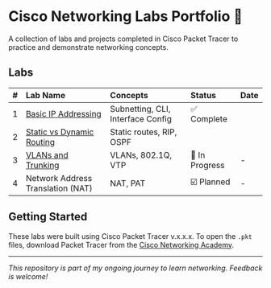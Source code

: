 # Cisco Networking Labs Portfolio 📡

A collection of labs and projects completed in Cisco Packet Tracer to practice and demonstrate networking concepts.

## Labs

| # | Lab Name | Concepts | Status | Date |
| :--- | :--- | :--- | :--- | :--- |
| 1 | [Basic IP Addressing](/01-basic-ip-addressing/README.md) | Subnetting, CLI, Interface Config | ✅ Complete 
| 2 | [Static vs Dynamic Routing](/02-static-vs-dynamic-routing/README.md) | Static routes, RIP, OSPF | 
| 3 | [VLANs and Trunking](/03-stp-vlans-trunking/README.md) | VLANs, 802.1Q, VTP | 🚧 In Progress | - |
| 4 | Network Address Translation (NAT) | NAT, PAT | ☑️ Planned | - |

## Getting Started

These labs were built using Cisco Packet Tracer v.x.x.x. To open the `.pkt` files, download Packet Tracer from the [Cisco Networking Academy](https://www.netacad.com/).

---
*This repository is part of my ongoing journey to learn networking. Feedback is welcome!*
